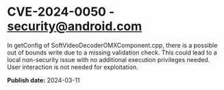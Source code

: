 # CVE-2024-0050 - security@android.com

In getConfig of SoftVideoDecoderOMXComponent.cpp, there is a possible out of bounds write due to a missing validation check. This could lead to a local non-security issue with no additional execution privileges needed. User interaction is not needed for exploitation.

**Publish date:** 2024-03-11

